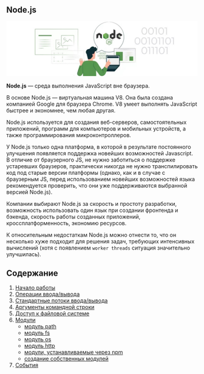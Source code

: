 ## Node.js
![Node.js logo](materials/images/node-logo.jpg)

**Node.js** — среда выполнения JavaScript вне браузера.

В основе Node.js — виртуальная машина V8. Она была создана компанией Google для браузера Chrome. V8 умеет выполнять JavaScript быстрее и экономнее, чем любая другая.

Node.js используется для создания веб-серверов, самостоятельных приложений, программ для компьютеров и мобильных устройств, а также программирования микроконтроллеров.

У Node.js только одна платформа, в которой в результате постоянного улучшения появляется поддержка новейших возможностей Javascript. В отличие от браузерного JS, не нужно заботиться о поддержке устаревших браузеров, практически никогда не нужно транспилировать код под старые версии платформы (однако, как и в случае с браузерным JS, перед использованием новейших возможностей языка рекомендуется проверить, что они уже поддерживаются выбранной версией Node.js).

Компании выбирают Node.js за скорость и простоту разработки, возможность использовать один язык при создании фронтенда и бэкенда, скорость работы созданных приложений, кроссплатформенность, экономию ресурсов.

К относительным недостаткам Node.js можно отнести то, что он несколько хуже подходит для решения задач, требующих интенсивных вычислений (хотя с появлением `worker threads` ситуация значительно улучшилась).

## Содержание
1. [Начало работы](materials/node-introduction.md)
2. [Операции ввода/вывода](materials/node-io.md)
3. [Стандартные потоки ввода/вывода](materials/node-stdio.md)
4. [Аргументы командной строки](materials/node-argv.md)
5. [Доступ к файловой системе](materials/node-fs-access.md)
6. [Модули](materials/node-module.md)
    - [модуль path](materials/modules/path.md)
    - [модуль fs](materials/modules/fs.md)
    - [модуль os](materials/modules/os.md)
    - [модуль http](materials/modules/http.md)
    - [модули, устанавливаемые через npm](materials/modules/npm-module.md)
    - [создание собственных модулей](materials/modules/create-module.md)
7. [События](materials/events.md)